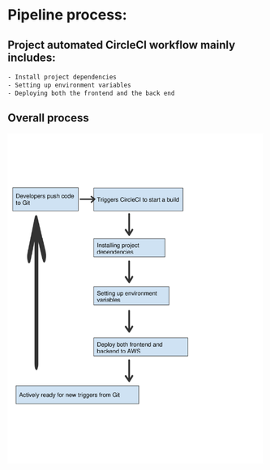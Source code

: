 # Pipeline process:      

## Project automated CircleCI workflow mainly includes:
    - Install project dependencies
    - Setting up environment variables
    - Deploying both the frontend and the back end

## Overall process
<img title="Pipeline Process" src="Pipeline-process.png">